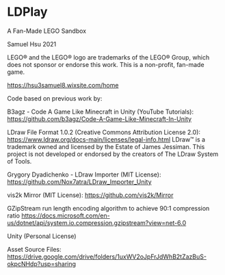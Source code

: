 # LDPlay
A Fan-Made LEGO Sandbox

Samuel Hsu 2021

LEGO® and the LEGO® logo are trademarks of the LEGO® Group, which does not sponsor or endorse this work.
This is a non-profit, fan-made game.

https://hsu3samuel8.wixsite.com/home

Code based on previous work by:

B3agz - Code A Game Like Minecraft in Unity (YouTube Tutorials): https://github.com/b3agz/Code-A-Game-Like-Minecraft-In-Unity

LDraw File Format 1.0.2 (Creative Commons Attribution License 2.0): https://www.ldraw.org/docs-main/licenses/legal-info.html
LDraw™ is a trademark owned and licensed by the Estate of James Jessiman. This project is not developed or endorsed by the creators of The LDraw System of Tools.

Grygory Dyadichenko - LDraw Importer (MIT License): https://github.com/Nox7atra/LDraw_Importer_Unity

vis2k Mirror (MIT License): https://github.com/vis2k/Mirror

GZipStream run length encoding algorithm to achieve 90:1 compression ratio https://docs.microsoft.com/en-us/dotnet/api/system.io.compression.gzipstream?view=net-6.0

Unity (Personal License)

Asset Source Files: https://drive.google.com/drive/folders/1uxWV2oJpFrJdWhB2tZazBuS-okpcNHdp?usp=sharing
